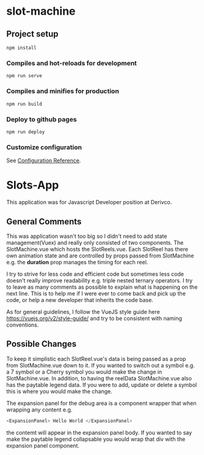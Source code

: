# slot-machine

## Project setup

```
npm install
```

### Compiles and hot-reloads for development

```
npm run serve
```

### Compiles and minifies for production

```
npm run build
```

### Deploy to github pages

```
npm run deploy
```

### Customize configuration

See [Configuration Reference](https://cli.vuejs.org/config/).

# Slots-App

This application was for Javascript Developer position at Derivco.

## General Comments

This was application wasn't too big so I didn't need to add state management(Vuex) and really only consisted of two components.
The SlotMachine.vue which hosts the SlotReels.vue. Each SlotReel has there own animation state and are controlled by props passed from SlotMachine e.g. the **duration** prop manages the timing for each reel.

I try to strive for less code and efficient code but sometimes less code doesn't really improve readability e.g. triple nested ternary operators. I try to leave as many comments as possible to explain what is happening on the next line. This is to help me if I were ever to come back and pick up the code, or help a new developer that inherits the code base.

As for general guidelines, I follow the VueJS style guide here https://vuejs.org/v2/style-guide/ and try to be consistent with naming conventions.

## Possible Changes

To keep it simplistic each SlotReel.vue's data is being passed as a prop from SlotMachine.vue down to it. If you wanted to switch out a symbol e.g. a 7 symbol or a Cherry symbol you would make the change in SlotMachine.vue. In addition, to having the reelData SlotMachine.vue also has the paytable legend data. If you were to add, update or delete a symbol this is where you would make the change.

The expansion panel for the debug area is a component wrapper that when wrapping any content e.g.

```js
<ExpansionPanel> Hello World </ExpansionPanel>
```

the contemt will appear in the expansion panel body. If you wanted to say make the paytable legend collapsable you would wrap that div with the expansion panel component.
